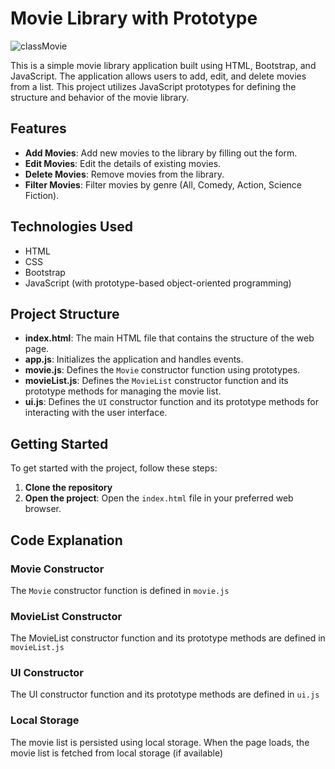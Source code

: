 # Movie Library with Prototype

![classMovie](https://github.com/user-attachments/assets/6c2f162a-92a1-4659-92d2-a06a256225f4)


This is a simple movie library application built using HTML, Bootstrap, and JavaScript. The application allows users to add, edit, and delete movies from a list. This project utilizes JavaScript prototypes for defining the structure and behavior of the movie library.

## Features

- **Add Movies**: Add new movies to the library by filling out the form.
- **Edit Movies**: Edit the details of existing movies.
- **Delete Movies**: Remove movies from the library.
- **Filter Movies**: Filter movies by genre (All, Comedy, Action, Science Fiction).

## Technologies Used

- HTML
- CSS
- Bootstrap
- JavaScript (with prototype-based object-oriented programming)

## Project Structure

- **index.html**: The main HTML file that contains the structure of the web page.
- **app.js**: Initializes the application and handles events.
- **movie.js**: Defines the `Movie` constructor function using prototypes.
- **movieList.js**: Defines the `MovieList` constructor function and its prototype methods for managing the movie list.
- **ui.js**: Defines the `UI` constructor function and its prototype methods for interacting with the user interface.

## Getting Started

To get started with the project, follow these steps:

1. **Clone the repository**
2. **Open the project**:
    Open the `index.html` file in your preferred web browser.

## Code Explanation

### Movie Constructor
The `Movie` constructor function is defined in `movie.js`

### MovieList Constructor
The MovieList constructor function and its prototype methods are defined in `movieList.js`

### UI Constructor
The UI constructor function and its prototype methods are defined in `ui.js`

### Local Storage
The movie list is persisted using local storage. When the page loads, the movie list is fetched from local storage (if available)
